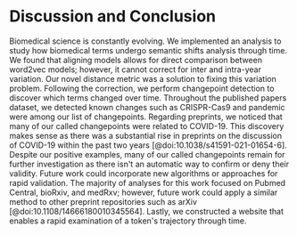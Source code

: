 # Discussion and Conclusion

Biomedical science is constantly evolving.
We implemented an analysis to study how biomedical terms undergo semantic shifts analysis through time.
We found that aligning models allows for direct comparison between word2vec models; however, it cannot correct for inter and intra-year variation.
Our novel distance metric was a solution to fixing this variation problem.
Following the correction, we perform changepoint detection to discover which terms changed over time.
Throughout the published papers dataset, we detected known changes such as CRISPR-Cas9 and pandemic were among our list of changepoints.
Regarding preprints, we noticed that many of our called changepoints were related to COVID-19.
This discovery makes sense as there was a substantial rise in preprints on the discussion of COVID-19 within the past two years [@doi:10.1038/s41591-021-01654-6].
Despite our positive examples, many of our called changepoints remain for further investigation as there isn't an automatic way to confirm or deny their validity.
Future work could incorporate new algorithms or approaches for rapid validation. 
The majority of analyses for this work focused on Pubmed Central, bioRxiv, and medRxv; however, future work could apply a similar method to other preprint repositories such as arXiv [@doi:10.1108/14666180010345564].
Lastly, we constructed a website that enables a rapid examination of a token's trajectory through time.